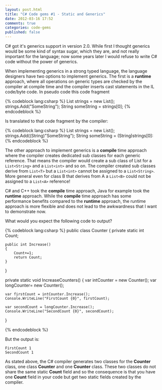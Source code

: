 ```yaml
---
layout: post.html
title: "C# Code gems #1 - Static and Generics"
date: 2012-03-16 17:52
comments: true
categories: code-gems
published: false
---
```

C# got it's generics support in version 2.0. While first I thought generics would be some kind of syntax sugar, which they are, and not really important for the language; now some years later I would refuse to write C# code without the power of generics.

When implementing generics in a strong typed language, the language designers have two options to implement generics. The first is a **runtime** approach, where all operations on generic types are checked by the compiler at compile time and the compiler inserts cast statements in the IL code/byte code. In pseudo code this code fragment 

{% codeblock lang:csharp %}
    List<String> strings = new List<String>();
    strings.Add("SomeString");
    String someString = strings[0];
{% endcodeblock %}

Is translated to that code fragment by the compiler:

{% codeblock lang:csharp %}
    List strings = new List();
    strings.Add((String)"SomeString");
    String someString = (String)strings[0]:
{% endcodeblock %}

The other approach to implement generics is a **compile** time approach where the compiler creates dedicated sub classes for each generic reference. That means the compiler would create a sub class of List for a `List<String>` and a `List<int>` and so on. The compiler created sub classes derive from `List<T>` but a `List<int>` cannot be assigned to a `List<String>`. More general even for class B that derives from A a `List<B>` could not be assigned to a `List<A>` reference!

C# and C++ took the **compile** time approach, Java for example took the **runtime** approach. While the **compile** time approach has some performance benefits compared to the **runtime** approach, the runtime approach is more flexible and does not lead to the awkwardness that I want to demonstrate now.

What would you expect the following code to output?

{% codeblock lang:csharp %}
public class Counter<T>
{
    private static int Count;

    public int Increase()
    {
        Count+=1;
        return Count;
    }
}

private static void IncreaseCounters()
{
    var intCounter = new Counter<int>();
    var longCounter= new Counter<long>();

    var firstCount = intCounter.Increase();
    Console.WriteLine("FirstCount {0}", firstCount);

    var secondCount = longCounter.Increase();
    Console.WriteLine("SecondCount {0}", secondCount);
}

{% endcodeblock %}

But the output is:

    FirstCount 1
    SecondCount 1
 
As stated above, the C# compiler generates two classes for the **Counter** class, one class **Counter<int>** and one **Counter<long>** class. These two classes do not share the same static **Count** field and so the consequence is that you have one **Count** field in your code but get two static fields created by the compiler.


